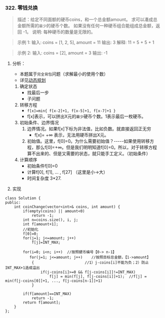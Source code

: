 
### 322. 零钱兑换
>描述：给定不同面额的硬币coins，和一个总金额amount。
求可以凑成总金额所需的`最少`的硬币个数。
如果没有任何一种硬币组合能组成总金额，返回 -1。
>说明: 每种硬币的数量是无限的。

>示例 1:
输入: coins = [1, 2, 5], amount = 11
输出: 3 
解释: 11 = 5 + 5 + 1

>示例 2:
输入: coins = [2], amount = 3
输出: -1

1. 分析：
    - 本题属于`完全背包`问题（求解最小的使用个数）
    - 详见[动态规划](../summary/动态规划.md)
    1. 确定状态
        - 找最后一步
        - 子问题
    2. 转移方程
        - `f[x]=min{ f[x-2]+1, f[x-5]+1, f[x-7]+1 }`
        - f[x]表示，可以拼出X元的`最少`硬币个数。1表示最后一枚硬币。
    3. 初始条件、边界情况
        1. 边界情况。如果f[x]下标为非法值，比如负数。就直接返回正无穷
            - f[x]= +∞ 表示，无法用硬币拼出X元。
        2. 初始值。这里，f[0]=0。为什么需要初始值？-----如果使用转移方程，那么f[0]=+∞。但是我们明明知道f[0]=0。所以，对于转移方程算不出来的、但是又需要的状态，就只能手工定义。（初始条件）
    4. 计算顺序
        - 初始条件f[0]=0
        - 计算f[0], f[1], ... , f[27]    （这里是小->大）
        - 时间复杂度 3*27.        

2. 实现
```
class Solution {
public:
    int coinChange(vector<int>& coins, int amount) {
        if(empty(coins) || amount<0)
            return -1;
        int n=coins.size(), i, j;                        
        int f[amount+1];
        //初始化
        f[0]=0;
        for(j=1; j<=amount; j++)
            f[j]=INT_MAX;
        
        for(i=0; i<n; i++)  //按照硬币编号【0-> n-1】          
           for(j=1; j<=amount; j++)    //按照目标总金额，【1->amount】   
            {                       //1）j-coins[i]不能为负；2）防止INT_MAX+1造成溢出
                if(j-coins[i]>=0 && f[j-coins[i]]!=INT_MAX)  
                    f[j] = min(f[j], f[j-coins[i]]+1);  //f[j] = min(f[j-coins[0]]+1, ..., f[j-coins[n-1]]+1)
            }          
        
        if(f[amount]==INT_MAX)        
            return -1;        
        return f[amount];
    }
};
```